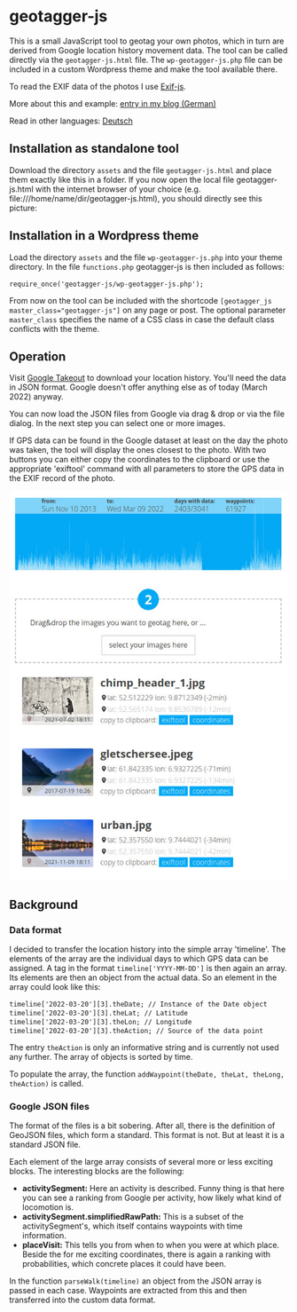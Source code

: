 # geotagger-js
This is a small JavaScript tool to geotag your own photos, which in turn are derived from Google location history movement data. The tool can be called directly via the `geotagger-js.html` file. The `wp-geotagger-js.php` file can be included in a custom Wordpress theme and make the tool available there.

To read the EXIF data of the photos I use [Exif-js](https://github.com/exif-js/exif-js).

More about this and example: [entry in my blog (German)](https://blog.gestreift.net/knowhow/geotagging-mit-googles-standortverlauf/)

Read in other languages: [Deutsch](README.de-de.md)

## Installation as standalone tool
Download the directory `assets` and the file `geotagger-js.html` and place them exactly like this in a folder. If you now open the local file geotagger-js.html with the internet browser of your choice (e.g. file:///home/name/dir/geotagger-js.html), you should directly see this picture:


## Installation in a Wordpress theme
Load the directory `assets` and the file `wp-geotagger-js.php` into your theme directory. In the file `functions.php` geotagger-js is then included as follows:
```
require_once('geotagger-js/wp-geotagger-js.php');
```

From now on the tool can be included with the shortcode `[geotagger_js master_class="geotagger-js"]` on any page or post. The optional parameter `master_class` specifies the name of a CSS class in case the default class conflicts with the theme.

## Operation
Visit [Google Takeout](https://takeout.google.com/settings/takeout/custom/location_history) to download your location history. You'll need the data in JSON format. Google doesn't offer anything else as of today (March 2022) anyway. 

You can now load the JSON files from Google via drag & drop or via the file dialog. In the next step you can select one or more images.

If GPS data can be found in the Google dataset at least on the day the photo was taken, the tool will display the ones closest to the photo. With two buttons you can either copy the coordinates to the clipboard or use the appropriate 'exiftool' command with all parameters to store the GPS data in the EXIF record of the photo.

![Screenshot](screenshot.jpg)

## Background

### Data format
I decided to transfer the location history into the simple array 'timeline'. The elements of the array are the individual days to which GPS data can be assigned. A tag in the format `timeline['YYYY-MM-DD']` is then again an array. Its elements are then an object from the actual data. So an element in the array could look like this:
```
timeline['2022-03-20'][3].theDate; // Instance of the Date object
timeline['2022-03-20'][3].theLat; // Latitude
timeline['2022-03-20'][3].theLon; // Longitude
timeline['2022-03-20'][3].theAction; // Source of the data point
```

The entry `theAction` is only an informative string and is currently not used any further. The array of objects is sorted by time.

To populate the array, the function `addWaypoint(theDate, theLat, theLong, theAction)` is called. 

### Google JSON files
The format of the files is a bit sobering. After all, there is the definition of GeoJSON files, which form a standard. This format is not. But at least it is a standard JSON file.

Each element of the large array consists of several more or less exciting blocks. The interesting blocks are the following:

* **activitySegment:** Here an activity is described. Funny thing is that here you can see a ranking from Google per activity, how likely what kind of locomotion is. 
* **activitySegment.simplifiedRawPath:** This is a subset of the activitySegment's, which itself contains waypoints with time information.
* **placeVisit:** This tells you from when to when you were at which place. Beside the for me exciting coordinates, there is again a ranking with probabilities, which concrete places it could have been.

In the function `parseWalk(timeline)` an object from the JSON array is passed in each case. Waypoints are extracted from this and then transferred into the custom data format.
